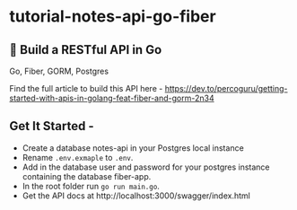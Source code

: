 # tutorial-notes-api-go-fiber
## :memo: Build a RESTful API in Go

Go, Fiber, GORM, Postgres

Find the full article to build this API here - https://dev.to/percoguru/getting-started-with-apis-in-golang-feat-fiber-and-gorm-2n34

## Get It Started -

- Create a database notes-api in your Postgres local instance
- Rename `.env.exmaple` to `.env`.
- Add in the database user and password for your postgres instance containing the database fiber-app.
- In the root folder run `go run main.go`.
- Get the API docs at http://localhost:3000/swagger/index.html



